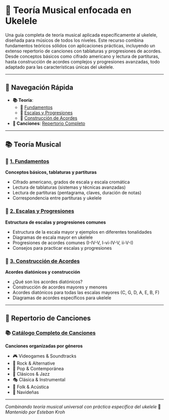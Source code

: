 # 🎵 Teoría Musical enfocada en Ukelele

Una guía completa de teoría musical aplicada específicamente al ukelele, diseñada para músicos de todos los niveles. Este recurso combina fundamentos teóricos sólidos con aplicaciones prácticas, incluyendo un extenso repertorio de canciones con tablaturas y progresiones de acordes. Desde conceptos básicos como cifrado americano y lectura de partituras, hasta construcción de acordes complejos y progresiones avanzadas, todo adaptado para las características únicas del ukelele.

---

## 🔗 Navegación Rápida

- **📚 Teoría**:
    - 🎯 [Fundamentos](./teoria/fundamentos.md)
    - 🎼 [Escalas y Progresiones](./teoria/escalas.md)
    - 🎸 [Construcción de Acordes](./teoria/acordes.md)
- **🎵 Canciones**: [Repertorio Completo](./canciones/README.md)

---

## 📚 Teoría Musical

### 🎯 [1. Fundamentos](./teoria/fundamentos.md)
**Conceptos básicos, tablaturas y partituras**
- Cifrado americano, grados de escala y escala cromática
- Lectura de tablaturas (sistemas y técnicas avanzadas)
- Lectura de partituras (pentagrama, claves, duración de notas)
- Correspondencia entre partituras y ukelele

### 🎼 [2. Escalas y Progresiones](./teoria/escalas.md)
**Estructura de escalas y progresiones comunes**
- Estructura de la escala mayor y ejemplos en diferentes tonalidades
- Diagramas de escala mayor en ukelele
- Progresiones de acordes comunes (I-IV-V, I-vi-IV-V, ii-V-I)
- Consejos para practicar escalas y progresiones

### 🎸 [3. Construcción de Acordes](./teoria/acordes.md)
**Acordes diatónicos y construcción**
- ¿Qué son los acordes diatónicos?
- Construcción de acordes mayores y menores
- Acordes diatónicos para todas las escalas mayores (C, G, D, A, E, B, F)
- Diagramas de acordes específicos para ukelele

---

## 🎵 Repertorio de Canciones

### 📚 [Catálogo Completo de Canciones](./canciones/README.md)
**Canciones organizadas por géneros**
- 🎮 Videogames & Soundtracks
- 🎸 Rock & Alternative
- 🎵 Pop & Contemporánea
- 🎼 Clásicos & Jazz
- 🎭 Clásica & Instrumental
- 🎤 Folk & Acústica
- 🎄 Navideñas

---

*Combinando teoría musical universal con práctica específica del ukelele* 🎸 *Mantenido por Esteban Kroh*
